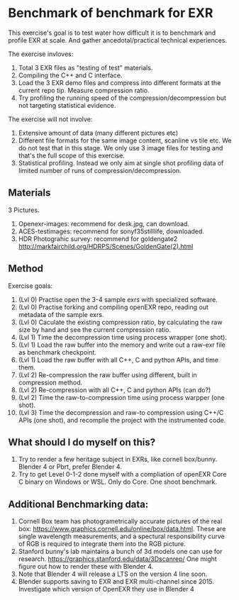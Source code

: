 # Benchmark of benchmark for EXR
This exercise's goal is to test water how difficult it is to benchmark and profile EXR at scale.
And gather ancedotal/practical technical experiences. 

The exercise invloves:
1. Total 3 EXR files as "testing of test" materials.
2. Compiling the C++ and C interface.
3. Load the 3 EXR demo files and compress into different formats at the current repo tip. Measure compression ratio.
4. Try profiling the running speed of the compression/decompression but not targeting statistical evidence.

The exercise will not involve:
1. Extensive amount of data (many different pictures etc)
2. Different file formats for the same image content, scanline vs tile etc. We do not test that in this stage. We only use 3 image files for testing and that's the full scope of this exercise.
3. Statistical profiling. Instead we only aim at single shot profiling data of limited number of runs of compression/decompression.

## Materials

3 Pictures.

1. Openexr-images: recommend for desk.jpg, can download.
2. ACES-testimages: recommend for sonyf35stilllife, downloaded.
3. HDR Photograhic survey: recommend for goldengate2 http://markfairchild.org/HDRPS/Scenes/GoldenGate(2).html

## Method

Exercise goals:

1. (Lvl 0) Practise open the 3-4 sample exrs with specialized software.
2. (Lvl 0) Practise forking and compiling openEXR repo, reading out metadata of the sample exrs.
3. (Lvl 0) Caculate the existing compression ratio, by calculating the raw size by hand and see the current compression ratio. 
4. (Lvl 1) Time the decompression time using process wrapper (one shot).
5. (Lvl 1) Load the raw buffer into the memory and write out a raw-exr file as benchmark checkpoint.
6. (Lvl 1) Load the raw buffer with all C++, C and python APIs, and time them.
7. (Lvl 2) Re-compression the raw buffer using different, built in compression method.
8. (Lvl 2) Re-compression with all C++, C and python APIs (can do?)
9. (Lvl 2) Time the raw-to-compression time using process warpper (one shot).
10. (Lvl 3) Time the decompression and raw-to compression using C++/C APIs (one shot), and recomplie the project with the instrumented code.

## What should I do myself on this?

1. Try to render a few heritage subject in EXRs, like cornell box/bunny. Blender 4 or Pbrt, prefer Blender 4.
2. Try to get Level 0-1-2 done myself with a compliation of openEXR Core C binary on Windows or WSL. Only do Core. One shoot benchmark.

## Additional Benchmarking data:

1. Cornell Box team has photogrametrically accurate pictures of the real box: https://www.graphics.cornell.edu/online/box/data.html. These are single wavelength measurements, and a spectural responsibility curve of RGB is required to integrate them into the RGB picture. 
2. Stanford bunny's lab maintains a bunch of 3d models one can use for research. https://graphics.stanford.edu/data/3Dscanrep/ One might figure out how to render these with Blender 4.
3. Note that Blender 4 will release a LTS on the version 4 line soon.
4. Blender supports saving to EXR and EXR multi-channel since 2015. Investigate which version of OpenEXR they use in Blender 4
